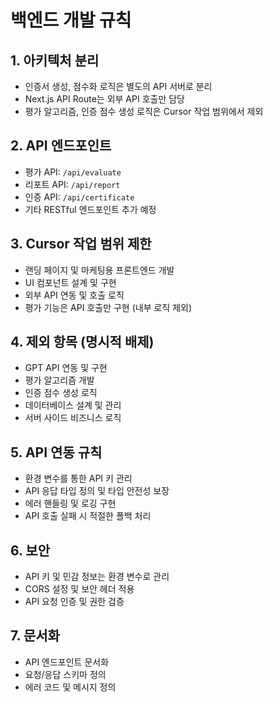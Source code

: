 # 백엔드 개발 규칙

## 1. 아키텍처 분리
- 인증서 생성, 점수화 로직은 별도의 API 서버로 분리
- Next.js API Route는 외부 API 호출만 담당
- 평가 알고리즘, 인증 점수 생성 로직은 Cursor 작업 범위에서 제외

## 2. API 엔드포인트
- 평가 API: `/api/evaluate`
- 리포트 API: `/api/report`
- 인증 API: `/api/certificate`
- 기타 RESTful 엔드포인트 추가 예정

## 3. Cursor 작업 범위 제한
- 랜딩 페이지 및 마케팅용 프론트엔드 개발
- UI 컴포넌트 설계 및 구현
- 외부 API 연동 및 호출 로직
- 평가 기능은 API 호출만 구현 (내부 로직 제외)

## 4. 제외 항목 (명시적 배제)
- GPT API 연동 및 구현
- 평가 알고리즘 개발
- 인증 점수 생성 로직
- 데이터베이스 설계 및 관리
- 서버 사이드 비즈니스 로직

## 5. API 연동 규칙
- 환경 변수를 통한 API 키 관리
- API 응답 타입 정의 및 타입 안전성 보장
- 에러 핸들링 및 로깅 구현
- API 호출 실패 시 적절한 폴백 처리

## 6. 보안
- API 키 및 민감 정보는 환경 변수로 관리
- CORS 설정 및 보안 헤더 적용
- API 요청 인증 및 권한 검증

## 7. 문서화
- API 엔드포인트 문서화
- 요청/응답 스키마 정의
- 에러 코드 및 메시지 정의 